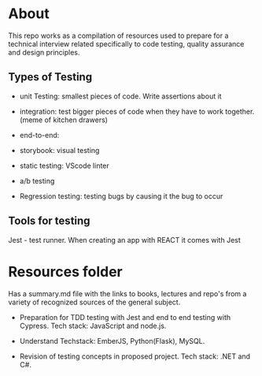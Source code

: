 # About

This repo works as a compilation of resources used to prepare for a technical interview related specifically to code testing, quality assurance and design principles.

## Types of Testing

* unit Testing: smallest pieces of code. Write assertions about it

* integration: test bigger pieces of code when they have to work together. (meme of kitchen drawers)

* end-to-end: 

* storybook: visual testing

* static testing: VScode linter

* a/b testing

* Regression testing: testing bugs by causing it the bug to occur

## Tools for testing

Jest - test runner. When creating an app with REACT it comes with Jest


# Resources folder 
Has a summary.md file with the links to books, lectures and repo's from a variety of recognized sources of the general subject. 

- Preparation for TDD testing with Jest and end to end testing with Cypress. Tech stack: JavaScript and node.js.

- Understand Techstack: EmberJS, Python(Flask), MySQL.

- Revision of testing concepts in proposed project. Tech stack:  .NET and C#.

